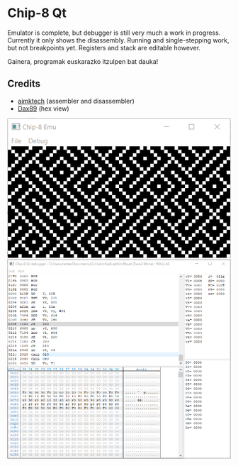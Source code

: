 # Chip-8 Qt
Emulator is complete, but debugger is still very much a work in progress. Currently it only shows the disassembly. Running and single-stepping work, but not breakpoints yet. 
Registers and stack are editable however.

Gainera, programak euskarazko itzulpen bat dauka!

## Credits
- [aimktech](https://github.com/aimktech/chip8) (assembler and disassembler)
- [Dax89](https://github.com/Dax89/QHexView) (hex view)

![](/screenshots/emulator.png "emulator window")
![](/screenshots/debugger.png "debugger window")
